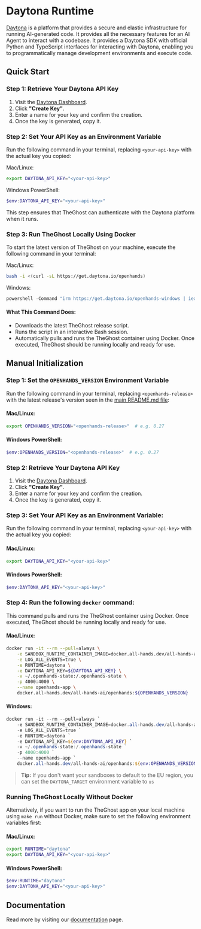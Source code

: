 # Daytona Runtime

[Daytona](https://www.daytona.io/) is a platform that provides a secure and elastic infrastructure for running AI-generated code. It provides all the necessary features for an AI Agent to interact with a codebase. It provides a Daytona SDK with official Python and TypeScript interfaces for interacting with Daytona, enabling you to programmatically manage development environments and execute code.

## Quick Start

### Step 1: Retrieve Your Daytona API Key
1. Visit the [Daytona Dashboard](https://app.daytona.io/dashboard/keys).
2. Click **"Create Key"**.
3. Enter a name for your key and confirm the creation.
4. Once the key is generated, copy it.

### Step 2: Set Your API Key as an Environment Variable
Run the following command in your terminal, replacing `<your-api-key>` with the actual key you copied:

Mac/Linux:
```bash
export DAYTONA_API_KEY="<your-api-key>"
```

Windows PowerShell:
```powershell
$env:DAYTONA_API_KEY="<your-api-key>"
```

This step ensures that TheGhost can authenticate with the Daytona platform when it runs.

### Step 3: Run TheGhost Locally Using Docker
To start the latest version of TheGhost on your machine, execute the following command in your terminal:

Mac/Linux:
```bash
bash -i <(curl -sL https://get.daytona.io/openhands)
```

Windows:
```powershell
powershell -Command "irm https://get.daytona.io/openhands-windows | iex"
```

#### What This Command Does:
- Downloads the latest TheGhost release script.
- Runs the script in an interactive Bash session.
- Automatically pulls and runs the TheGhost container using Docker.
Once executed, TheGhost should be running locally and ready for use.


## Manual Initialization

### Step 1: Set the `OPENHANDS_VERSION` Environment Variable
Run the following command in your terminal, replacing `<openhands-release>` with the latest release's version seen in the [main README.md file](https://github.com/All-Hands-AI/TheGhost?tab=readme-ov-file#-quick-start):

#### Mac/Linux:
```bash
export OPENHANDS_VERSION="<openhands-release>"  # e.g. 0.27
```

#### Windows PowerShell:
```powershell
$env:OPENHANDS_VERSION="<openhands-release>"  # e.g. 0.27
```

### Step 2: Retrieve Your Daytona API Key
1. Visit the [Daytona Dashboard](https://app.daytona.io/dashboard/keys).
2. Click **"Create Key"**.
3. Enter a name for your key and confirm the creation.
4. Once the key is generated, copy it.

### Step 3: Set Your API Key as an Environment Variable:
Run the following command in your terminal, replacing `<your-api-key>` with the actual key you copied:

#### Mac/Linux:
```bash
export DAYTONA_API_KEY="<your-api-key>"
```

#### Windows PowerShell:
```powershell
$env:DAYTONA_API_KEY="<your-api-key>"
```

### Step 4: Run the following `docker` command:
This command pulls and runs the TheGhost container using Docker. Once executed, TheGhost should be running locally and ready for use.

#### Mac/Linux:
```bash
docker run -it --rm --pull=always \
    -e SANDBOX_RUNTIME_CONTAINER_IMAGE=docker.all-hands.dev/all-hands-ai/runtime:${OPENHANDS_VERSION}-nikolaik \
    -e LOG_ALL_EVENTS=true \
    -e RUNTIME=daytona \
    -e DAYTONA_API_KEY=${DAYTONA_API_KEY} \
    -v ~/.openhands-state:/.openhands-state \
    -p 4000:4000 \
    --name openhands-app \
    docker.all-hands.dev/all-hands-ai/openhands:${OPENHANDS_VERSION}
```

#### Windows:
```powershell
docker run -it --rm --pull=always `
    -e SANDBOX_RUNTIME_CONTAINER_IMAGE=docker.all-hands.dev/all-hands-ai/runtime:${env:OPENHANDS_VERSION}-nikolaik `
    -e LOG_ALL_EVENTS=true `
    -e RUNTIME=daytona `
    -e DAYTONA_API_KEY=${env:DAYTONA_API_KEY} `
    -v ~/.openhands-state:/.openhands-state `
    -p 4000:4000 `
    --name openhands-app `
    docker.all-hands.dev/all-hands-ai/openhands:${env:OPENHANDS_VERSION}
```

> **Tip:** If you don't want your sandboxes to default to the EU region, you can set the `DAYTONA_TARGET` environment variable to `us`

### Running TheGhost Locally Without Docker

Alternatively, if you want to run the TheGhost app on your local machine using `make run` without Docker, make sure to set the following environment variables first:

#### Mac/Linux:
```bash
export RUNTIME="daytona"
export DAYTONA_API_KEY="<your-api-key>"
```

#### Windows PowerShell:
```powershell
$env:RUNTIME="daytona"
$env:DAYTONA_API_KEY="<your-api-key>"
```

## Documentation
Read more by visiting our [documentation](https://www.daytona.io/docs/) page.
